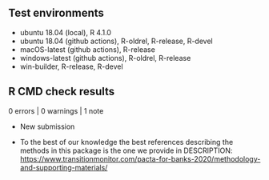 ## Test environments

* ubuntu 18.04 (local), R 4.1.0
* ubuntu 18.04 (github actions), R-oldrel, R-release, R-devel
* macOS-latest (github actions), R-release
* windows-latest (github actions), R-oldrel, R-release
* win-builder, R-release, R-devel

## R CMD check results

0 errors | 0 warnings | 1 note

* New submission

* To the best of our knowledge the best references describing the methods in
this package is the one we provide in DESCRIPTION:
<https://www.transitionmonitor.com/pacta-for-banks-2020/methodology-and-supporting-materials/>
